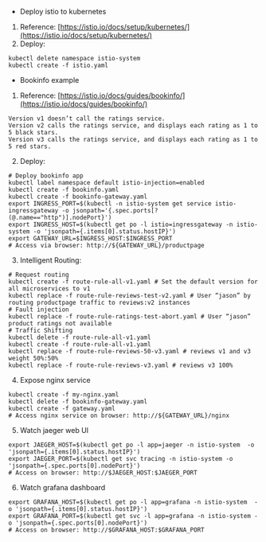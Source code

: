 - Deploy istio to kubernetes
1. Reference: [https://istio.io/docs/setup/kubernetes/](https://istio.io/docs/setup/kubernetes/)
2. Deploy:
```
kubectl delete namespace istio-system
kubectl create -f istio.yaml
```

- Bookinfo example
1. Reference: [https://istio.io/docs/guides/bookinfo/](https://istio.io/docs/guides/bookinfo/)
```
Version v1 doesn’t call the ratings service.
Version v2 calls the ratings service, and displays each rating as 1 to 5 black stars.
Version v3 calls the ratings service, and displays each rating as 1 to 5 red stars.
```

2. Deploy:
```
# Deploy bookinfo app
kubectl label namespace default istio-injection=enabled
kubectl create -f bookinfo.yaml
kubectl create -f bookinfo-gateway.yaml
export INGRESS_PORT=$(kubectl -n istio-system get service istio-ingressgateway -o jsonpath='{.spec.ports[?(@.name=="http")].nodePort}')
export INGRESS_HOST=$(kubectl get po -l istio=ingressgateway -n istio-system -o 'jsonpath={.items[0].status.hostIP}')
export GATEWAY_URL=$INGRESS_HOST:$INGRESS_PORT
# Access via browser: http://${GATEWAY_URL}/productpage
```

3. Intelligent Routing:
```
# Request routing
kubectl create -f route-rule-all-v1.yaml # Set the default version for all microservices to v1
kubectl replace -f route-rule-reviews-test-v2.yaml # User “jason” by routing productpage traffic to reviews:v2 instances
# Fault injection
kubectl replace -f route-rule-ratings-test-abort.yaml # User “jason” product ratings not available
# Traffic Shifting
kubectl delete -f route-rule-all-v1.yaml
kubectl create -f route-rule-all-v1.yaml
kubectl replace -f route-rule-reviews-50-v3.yaml # reviews v1 and v3 weight 50%:50%
kubectl replace -f route-rule-reviews-v3.yaml # reviews v3 100%
```

4. Expose nginx service
```
kubectl create -f my-nginx.yaml
kubectl delete -f bookinfo-gateway.yaml
kubectl create -f gateway.yaml
# Access nginx service on browser: http://${GATEWAY_URL}/nginx
```

5. Watch jaeger web UI
```
export JAEGER_HOST=$(kubectl get po -l app=jaeger -n istio-system  -o 'jsonpath={.items[0].status.hostIP}')
export JAEGER_PORT=$(kubectl get svc tracing -n istio-system -o 'jsonpath={.spec.ports[0].nodePort}')
# Access on browser: http://$JAEGER_HOST:$JAEGER_PORT
```

6. Watch grafana dashboard
```
export GRAFANA_HOST=$(kubectl get po -l app=grafana -n istio-system  -o 'jsonpath={.items[0].status.hostIP}')
export GRAFANA_PORT=$(kubectl get svc -l app=grafana -n istio-system -o 'jsonpath={.spec.ports[0].nodePort}')
# Access on browser: http://$GRAFANA_HOST:$GRAFANA_PORT
```
